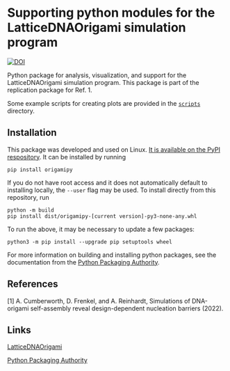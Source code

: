 # Supporting python modules for the LatticeDNAOrigami simulation program

[![DOI](https://zenodo.org/badge/DOI/10.5281/zenodo.6414184.svg)](https://doi.org/10.5281/zenodo.6414184)

Python package for analysis, visualization, and support for the LatticeDNAOrigami simulation program.
This package is part of the replication package for Ref. 1.

Some example scripts for creating plots are provided in the [`scripts`](scripts/) directory.

## Installation

This package was developed and used on Linux.
[It is available on the PyPI respository](https://pypi.org/project/origampy/).
It can be installed by running
```
pip install origamipy
```
If you do not have root access and it does not automatically default to installing locally, the `--user` flag may be used.
To install directly from this repository, run
```
python -m build
pip install dist/origamipy-[current version]-py3-none-any.whl
```
To run the above, it may be necessary to update a few packages:
```
python3 -m pip install --upgrade pip setuptools wheel
```

For more information on building and installing python packages, see the documentation from the [Python Packaging Authority](https://packaging.python.org/en/latest/).

## References

[1] A. Cumberworth, D. Frenkel, and A. Reinhardt, Simulations of DNA-origami self-assembly reveal design-dependent nucleation barriers (2022).

## Links

[LatticeDNAOrigami](https://github.com/cumberworth/LatticeDNAOrigami)

[Python Packaging Authority](https://packaging.python.org/en/latest/)
